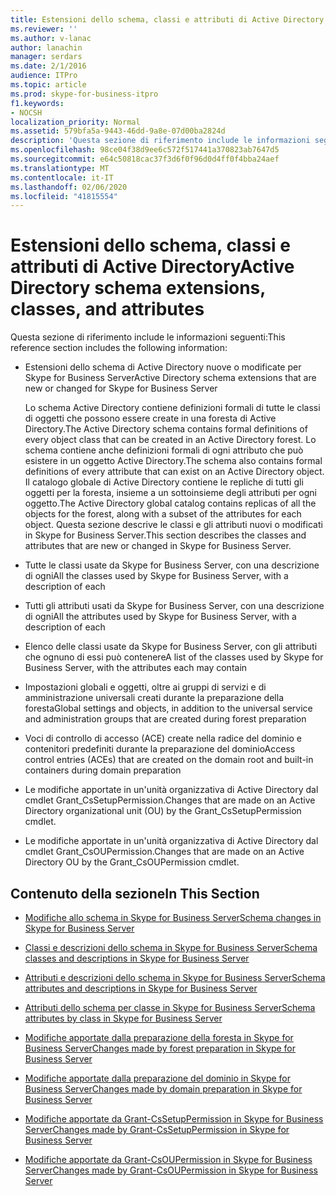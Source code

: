 ```yaml
---
title: Estensioni dello schema, classi e attributi di Active Directory
ms.reviewer: ''
ms.author: v-lanac
author: lanachin
manager: serdars
ms.date: 2/1/2016
audience: ITPro
ms.topic: article
ms.prod: skype-for-business-itpro
f1.keywords:
- NOCSH
localization_priority: Normal
ms.assetid: 579bfa5a-9443-46dd-9a8e-07d00ba2824d
description: 'Questa sezione di riferimento include le informazioni seguenti:'
ms.openlocfilehash: 98ce04f38d9ee6c572f517441a370823ab7647d5
ms.sourcegitcommit: e64c50818cac37f3d6f0f96d0d4ff0f4bba24aef
ms.translationtype: MT
ms.contentlocale: it-IT
ms.lasthandoff: 02/06/2020
ms.locfileid: "41815554"
---
```

# <a name="active-directory-schema-extensions-classes-and-attributes"></a><span data-ttu-id="a4449-103">Estensioni dello schema, classi e attributi di Active Directory</span><span class="sxs-lookup"><span data-stu-id="a4449-103">Active Directory schema extensions, classes, and attributes</span></span>
 
<span data-ttu-id="a4449-104">Questa sezione di riferimento include le informazioni seguenti:</span><span class="sxs-lookup"><span data-stu-id="a4449-104">This reference section includes the following information:</span></span> 
  
- <span data-ttu-id="a4449-105">Estensioni dello schema di Active Directory nuove o modificate per Skype for Business Server</span><span class="sxs-lookup"><span data-stu-id="a4449-105">Active Directory schema extensions that are new or changed for Skype for Business Server</span></span>
    
    <span data-ttu-id="a4449-106">Lo schema Active Directory contiene definizioni formali di tutte le classi di oggetti che possono essere create in una foresta di Active Directory.</span><span class="sxs-lookup"><span data-stu-id="a4449-106">The Active Directory schema contains formal definitions of every object class that can be created in an Active Directory forest.</span></span> <span data-ttu-id="a4449-107">Lo schema contiene anche definizioni formali di ogni attributo che può esistere in un oggetto Active Directory.</span><span class="sxs-lookup"><span data-stu-id="a4449-107">The schema also contains formal definitions of every attribute that can exist on an Active Directory object.</span></span> <span data-ttu-id="a4449-108">Il catalogo globale di Active Directory contiene le repliche di tutti gli oggetti per la foresta, insieme a un sottoinsieme degli attributi per ogni oggetto.</span><span class="sxs-lookup"><span data-stu-id="a4449-108">The Active Directory global catalog contains replicas of all the objects for the forest, along with a subset of the attributes for each object.</span></span> <span data-ttu-id="a4449-109">Questa sezione descrive le classi e gli attributi nuovi o modificati in Skype for Business Server.</span><span class="sxs-lookup"><span data-stu-id="a4449-109">This section describes the classes and attributes that are new or changed in Skype for Business Server.</span></span>
    
- <span data-ttu-id="a4449-110">Tutte le classi usate da Skype for Business Server, con una descrizione di ogni</span><span class="sxs-lookup"><span data-stu-id="a4449-110">All the classes used by Skype for Business Server, with a description of each</span></span>
    
- <span data-ttu-id="a4449-111">Tutti gli attributi usati da Skype for Business Server, con una descrizione di ogni</span><span class="sxs-lookup"><span data-stu-id="a4449-111">All the attributes used by Skype for Business Server, with a description of each</span></span>
    
- <span data-ttu-id="a4449-112">Elenco delle classi usate da Skype for Business Server, con gli attributi che ognuno di essi può contenere</span><span class="sxs-lookup"><span data-stu-id="a4449-112">A list of the classes used by Skype for Business Server, with the attributes each may contain</span></span>
    
- <span data-ttu-id="a4449-113">Impostazioni globali e oggetti, oltre ai gruppi di servizi e di amministrazione universali creati durante la preparazione della foresta</span><span class="sxs-lookup"><span data-stu-id="a4449-113">Global settings and objects, in addition to the universal service and administration groups that are created during forest preparation</span></span>
    
- <span data-ttu-id="a4449-114">Voci di controllo di accesso (ACE) create nella radice del dominio e contenitori predefiniti durante la preparazione del dominio</span><span class="sxs-lookup"><span data-stu-id="a4449-114">Access control entries (ACEs) that are created on the domain root and built-in containers during domain preparation</span></span>
    
- <span data-ttu-id="a4449-115">Le modifiche apportate in un'unità organizzativa di Active Directory dal cmdlet Grant_CsSetupPermission.</span><span class="sxs-lookup"><span data-stu-id="a4449-115">Changes that are made on an Active Directory organizational unit (OU) by the Grant_CsSetupPermission cmdlet.</span></span>
    
- <span data-ttu-id="a4449-116">Le modifiche apportate in un'unità organizzativa di Active Directory dal cmdlet Grant_CsOUPermission.</span><span class="sxs-lookup"><span data-stu-id="a4449-116">Changes that are made on an Active Directory OU by the Grant_CsOUPermission cmdlet.</span></span>
    
## <a name="in-this-section"></a><span data-ttu-id="a4449-117">Contenuto della sezione</span><span class="sxs-lookup"><span data-stu-id="a4449-117">In This Section</span></span>

- [<span data-ttu-id="a4449-118">Modifiche allo schema in Skype for Business Server</span><span class="sxs-lookup"><span data-stu-id="a4449-118">Schema changes in Skype for Business Server</span></span>](schema-changes.md)
    
- [<span data-ttu-id="a4449-119">Classi e descrizioni dello schema in Skype for Business Server</span><span class="sxs-lookup"><span data-stu-id="a4449-119">Schema classes and descriptions in Skype for Business Server</span></span>](schema-classes-and-descriptions.md)
    
- [<span data-ttu-id="a4449-120">Attributi e descrizioni dello schema in Skype for Business Server</span><span class="sxs-lookup"><span data-stu-id="a4449-120">Schema attributes and descriptions in Skype for Business Server</span></span>](schema-attributes-and-descriptions.md)
    
- [<span data-ttu-id="a4449-121">Attributi dello schema per classe in Skype for Business Server</span><span class="sxs-lookup"><span data-stu-id="a4449-121">Schema attributes by class in Skype for Business Server</span></span>](schema-attributes-by-class.md)
    
- [<span data-ttu-id="a4449-122">Modifiche apportate dalla preparazione della foresta in Skype for Business Server</span><span class="sxs-lookup"><span data-stu-id="a4449-122">Changes made by forest preparation in Skype for Business Server</span></span>](changes-made-by-forest-preparation.md)
    
- [<span data-ttu-id="a4449-123">Modifiche apportate dalla preparazione del dominio in Skype for Business Server</span><span class="sxs-lookup"><span data-stu-id="a4449-123">Changes made by domain preparation in Skype for Business Server</span></span>](changes-made-by-domain-preparation.md)
    
- [<span data-ttu-id="a4449-124">Modifiche apportate da Grant-CsSetupPermission in Skype for Business Server</span><span class="sxs-lookup"><span data-stu-id="a4449-124">Changes made by Grant-CsSetupPermission in Skype for Business Server</span></span>](changes-made-by-grant-cssetuppermission.md)
    
- [<span data-ttu-id="a4449-125">Modifiche apportate da Grant-CsOUPermission in Skype for Business Server</span><span class="sxs-lookup"><span data-stu-id="a4449-125">Changes made by Grant-CsOUPermission in Skype for Business Server</span></span>](changes-made-by-grant-csoupermission.md)
    

